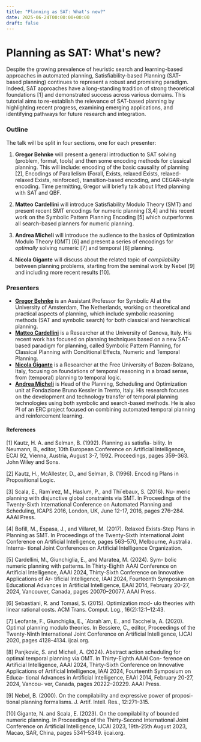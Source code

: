 ```yaml
---
title: "Planning as SAT: What's new?"
date: 2025-06-24T00:00:00+00:00
draft: false
---
```


# Planning as SAT: What's new?

Despite the growing prevalence of heuristic search and learning-based approaches in automated planning, Satisfiability-based Planning (SAT-based planning) continues to represent a robust and promising paradigm. Indeed, SAT approaches have a long-standing tradition of strong theoretical foundations [1] and demonstrated success across various domains. This tutorial aims to re-establish the relevance of SAT-based planning by highlighting recent progress, examining emerging applications, and identifying pathways for future research and integration.

### Outline
The talk will be split in four sections, one for each presenter:

 1. **Gregor Behnke** will present a general introduction to SAT solving (problem, format, tools) and then some encoding methods for classical planning. This will include: encoding of the basic causality of planning [2], Encodings of Parallelism (Forall, Exists, relaxed Exists, relaxed-relaxed Exists, reinforced), transition-based encoding, and CEGAR-style encoding. Time permitting, Gregor will briefly talk about lifted planning with SAT and QBF.

2. **Matteo Cardellini**  will introduce Satisfiability Modulo Theory (SMT) and present recent SMT encodings for numeric planning [3,4] and his recent work on the Symbolic Pattern Planning Encoding [5] which outperforms all search-based planners for numeric planning. 

3. **Andrea Micheli** will introduce the audience to the basics of Optimization Modulo Theory (OMT) [6] and present a series of encodings for *optimally* solving numeric [7] and temporal [8] planning.

4. **Nicola Gigante** will discuss about the related topic of *compilability* between planning problems, starting from the seminal work by Nebel [9] and including more recent results [10].

### Presenters
 - [**Gregor Behnke**](https://staff.science.uva.nl/g.behnke/) is an Assistant Professor for Symbolic AI at the University of Amsterdam, The Netherlands, working on theoretical and practical aspects of planning, which include symbolic reasoning methods (SAT and symbolic search) for both classical and hierarchical planning. 
- [**Matteo Cardellini**](https://matteocardellini.it/) is a Researcher at the University of Genova, Italy. His recent work has focused on planning techniques based on a new SAT-based  paradigm for planning, called Symbolic Pattern Planning, for Classical Planning with Conditional Effects, Numeric and Temporal Planning.
- [**Nicola Gigante**](https://www.inf.unibz.it/~gigante/) is a Researcher at the Free University of Bozen-Bolzano, Italy, focusing on foundations of temporal reasoning in a broad sense, from (temporal) planning to temporal logic. 
- [**Andrea Micheli**](https://andrea.micheli.website/) is Head of the Planning, Scheduling and Optimization unit at Fondazione Bruno Kessler in Trento, Italy. His research focuses on the development and technology transfer of temporal planning technologies using both symbolic and search-based methods. He is also PI of an ERC project focused on combining automated temporal planning and reinforcement learning.

#### References

[1]  Kautz, H. A. and Selman, B. (1992). Planning as satisfia-
bility. In Neumann, B., editor, 10th European Conference on Artificial Intelligence,
ECAI 92, Vienna, Austria, August 3-7, 1992. Proceedings, pages 359–363. John Wiley
and Sons.

[2] Kautz, H., McAllester, D., and Selman, B. (1996). Encoding Plans
in Propositional Logic.

[3] Scala, E., Ram´ırez, M., Haslum, P., and Thi´ebaux, S. (2016). Nu-
meric planning with disjunctive global constraints via SMT. In Proceedings of
the Twenty-Sixth International Conference on Automated Planning and Scheduling,
ICAPS 2016, London, UK, June 12-17, 2016, pages 276–284. AAAI Press.

[4] Bofill, M., Espasa, J., and Villaret, M. (2017). Relaxed Exists-Step
Plans in Planning as SMT. In Proceedings of the Twenty-Sixth International Joint
Conference on Artificial Intelligence, pages 563–570, Melbourne, Australia. Interna-
tional Joint Conferences on Artificial Intelligence Organization.

[5] Cardellini, M., Giunchiglia, E., and Maratea, M. (2024). Sym-
bolic numeric planning with patterns. In Thirty-Eighth AAAI Conference on Artificial
Intelligence, AAAI 2024, Thirty-Sixth Conference on Innovative Applications of Ar-
tificial Intelligence, IAAI 2024, Fourteenth Symposium on Educational Advances in
Artificial Intelligence, EAAI 2014, February 20-27, 2024, Vancouver, Canada, pages
20070–20077. AAAI Press.

[6] Sebastiani, R. and Tomasi, S. (2015). Optimization mod-
ulo theories with linear rational costs. ACM Trans. Comput. Log., 16(2):12:1–12:43.

[7] Leofante, F., Giunchiglia, E., ´Abrah´am, E., and Tacchella, A.
(2020). Optimal planning modulo theories. In Bessiere, C., editor, Proceedings of the
Twenty-Ninth International Joint Conference on Artificial Intelligence, IJCAI 2020,
pages 4128–4134. ijcai.org.

[8]  Panjkovic, S. and Micheli, A. (2024). Abstract action
scheduling for optimal temporal planning via OMT. In Thirty-Eighth AAAI Con-
ference on Artificial Intelligence, AAAI 2024, Thirty-Sixth Conference on Innovative
Applications of Artificial Intelligence, IAAI 2024, Fourteenth Symposium on Educa-
tional Advances in Artificial Intelligence, EAAI 2014, February 20-27, 2024, Vancou-
ver, Canada, pages 20222–20229. AAAI Press.

[9] Nebel, B. (2000). On the compilability and expressive power of proposi-
tional planning formalisms. J. Artif. Intell. Res., 12:271–315.

[10]  Gigante, N. and Scala, E. (2023). On the compilability of
bounded numeric planning. In Proceedings of the Thirty-Second International Joint
Conference on Artificial Intelligence, IJCAI 2023, 19th-25th August 2023, Macao,
SAR, China, pages 5341–5349. ijcai.org.
